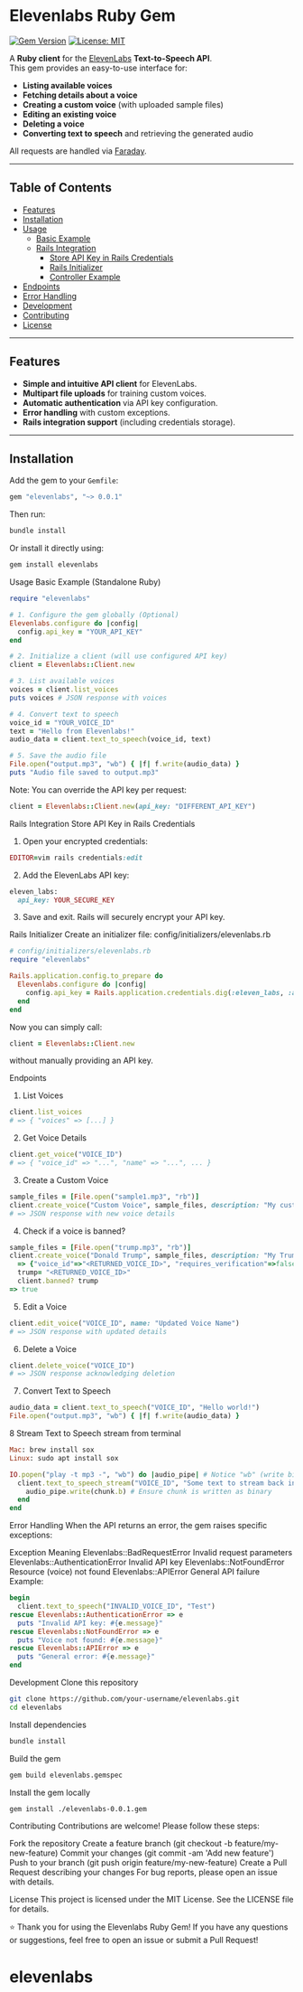 # Elevenlabs Ruby Gem

[![Gem Version](https://badge.fury.io/rb/elevenlabs.svg)](https://badge.fury.io/rb/elevenlabs)
[![License: MIT](https://img.shields.io/badge/License-MIT-green.svg)](https://opensource.org/licenses/MIT)

A **Ruby client** for the [ElevenLabs](https://elevenlabs.io/) **Text-to-Speech API**.  
This gem provides an easy-to-use interface for:

- **Listing available voices**
- **Fetching details about a voice**
- **Creating a custom voice** (with uploaded sample files)
- **Editing an existing voice**
- **Deleting a voice**
- **Converting text to speech** and retrieving the generated audio

All requests are handled via [Faraday](https://github.com/lostisland/faraday).

---

## Table of Contents

- [Features](#features)
- [Installation](#installation)
- [Usage](#usage)
  - [Basic Example](#basic-example)
  - [Rails Integration](#rails-integration)
    - [Store API Key in Rails Credentials](#store-api-key-in-rails-credentials)
    - [Rails Initializer](#rails-initializer)
    - [Controller Example](#controller-example)
- [Endpoints](#endpoints)
- [Error Handling](#error-handling)
- [Development](#development)
- [Contributing](#contributing)
- [License](#license)

---

## Features

- **Simple and intuitive API client** for ElevenLabs.
- **Multipart file uploads** for training custom voices.
- **Automatic authentication** via API key configuration.
- **Error handling** with custom exceptions.
- **Rails integration support** (including credentials storage).

---

## Installation

Add the gem to your `Gemfile`:

```ruby
gem "elevenlabs", "~> 0.0.1"
```
Then run:
```ruby
bundle install
```
Or install it directly using:
```ruby
gem install elevenlabs
```
Usage
Basic Example (Standalone Ruby)
```ruby
require "elevenlabs"

# 1. Configure the gem globally (Optional)
Elevenlabs.configure do |config|
  config.api_key = "YOUR_API_KEY"
end

# 2. Initialize a client (will use configured API key)
client = Elevenlabs::Client.new

# 3. List available voices
voices = client.list_voices
puts voices # JSON response with voices

# 4. Convert text to speech
voice_id = "YOUR_VOICE_ID"
text = "Hello from Elevenlabs!"
audio_data = client.text_to_speech(voice_id, text)

# 5. Save the audio file
File.open("output.mp3", "wb") { |f| f.write(audio_data) }
puts "Audio file saved to output.mp3"
```
Note: You can override the API key per request:
```ruby
client = Elevenlabs::Client.new(api_key: "DIFFERENT_API_KEY")
```
Rails Integration
Store API Key in Rails Credentials
1. Open your encrypted credentials:
```ruby
EDITOR=vim rails credentials:edit
```

2. Add the ElevenLabs API key:
```ruby
eleven_labs:
  api_key: YOUR_SECURE_KEY
```
3. Save and exit. Rails will securely encrypt your API key.

Rails Initializer
Create an initializer file: config/initializers/elevenlabs.rb
```ruby
# config/initializers/elevenlabs.rb
require "elevenlabs"

Rails.application.config.to_prepare do
  Elevenlabs.configure do |config|
    config.api_key = Rails.application.credentials.dig(:eleven_labs, :api_key)
  end
end
```
Now you can simply call:
```ruby
client = Elevenlabs::Client.new
```
without manually providing an API key.

Endpoints
1. List Voices
```ruby
client.list_voices
# => { "voices" => [...] }
```
2. Get Voice Details
```ruby
client.get_voice("VOICE_ID")
# => { "voice_id" => "...", "name" => "...", ... }
```
3. Create a Custom Voice
```ruby
sample_files = [File.open("sample1.mp3", "rb")]
client.create_voice("Custom Voice", sample_files, description: "My custom AI voice")
# => JSON response with new voice details
```
4. Check if a voice is banned?
```ruby
sample_files = [File.open("trump.mp3", "rb")]
client.create_voice("Donald Trump", sample_files, description: "My Trump Voice")
  => {"voice_id"=>"<RETURNED_VOICE_ID>", "requires_verification"=>false}
  trump= "<RETURNED_VOICE_ID>"
  client.banned? trump
=> true
```
5. Edit a Voice
```ruby
client.edit_voice("VOICE_ID", name: "Updated Voice Name")
# => JSON response with updated details
```
6. Delete a Voice
```ruby
client.delete_voice("VOICE_ID")
# => JSON response acknowledging deletion
```
7. Convert Text to Speech
```ruby
audio_data = client.text_to_speech("VOICE_ID", "Hello world!")
File.open("output.mp3", "wb") { |f| f.write(audio_data) }
```
8 Stream Text to Speech
stream from terminal
```ruby
Mac: brew install sox
Linux: sudo apt install sox

IO.popen("play -t mp3 -", "wb") do |audio_pipe| # Notice "wb" (write binary)
  client.text_to_speech_stream("VOICE_ID", "Some text to stream back in chunks") do |chunk|
    audio_pipe.write(chunk.b) # Ensure chunk is written as binary
  end
end
```

Error Handling
When the API returns an error, the gem raises specific exceptions:

Exception	Meaning
Elevenlabs::BadRequestError	Invalid request parameters
Elevenlabs::AuthenticationError	Invalid API key
Elevenlabs::NotFoundError	Resource (voice) not found
Elevenlabs::APIError	General API failure
Example:

```ruby
begin
  client.text_to_speech("INVALID_VOICE_ID", "Test")
rescue Elevenlabs::AuthenticationError => e
  puts "Invalid API key: #{e.message}"
rescue Elevenlabs::NotFoundError => e
  puts "Voice not found: #{e.message}"
rescue Elevenlabs::APIError => e
  puts "General error: #{e.message}"
end
```

Development
Clone this repository
```bash
git clone https://github.com/your-username/elevenlabs.git
cd elevenlabs
```
Install dependencies
```bash
bundle install
```
Build the gem
```bash
gem build elevenlabs.gemspec
```
Install the gem locally
```bash
gem install ./elevenlabs-0.0.1.gem
```
Contributing
Contributions are welcome! Please follow these steps:

Fork the repository
Create a feature branch (git checkout -b feature/my-new-feature)
Commit your changes (git commit -am 'Add new feature')
Push to your branch (git push origin feature/my-new-feature)
Create a Pull Request describing your changes
For bug reports, please open an issue with details.

License
This project is licensed under the MIT License. See the LICENSE file for details.

⭐ Thank you for using the Elevenlabs Ruby Gem!
If you have any questions or suggestions, feel free to open an issue or submit a Pull Request!

# elevenlabs
